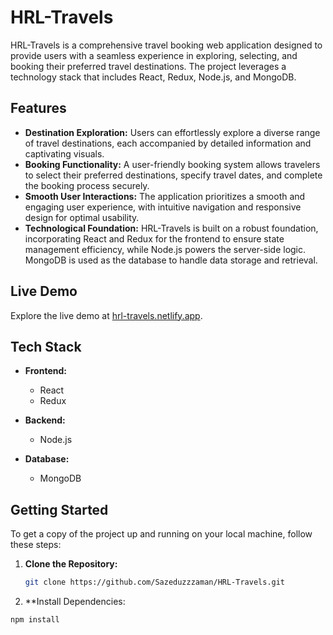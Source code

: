 # HRL-Travels

HRL-Travels is a comprehensive travel booking web application designed to provide users with a seamless experience in exploring, selecting, and booking their preferred travel destinations. The project leverages a technology stack that includes React, Redux, Node.js, and MongoDB.

## Features

- **Destination Exploration:** Users can effortlessly explore a diverse range of travel destinations, each accompanied by detailed information and captivating visuals.
- **Booking Functionality:** A user-friendly booking system allows travelers to select their preferred destinations, specify travel dates, and complete the booking process securely.
- **Smooth User Interactions:** The application prioritizes a smooth and engaging user experience, with intuitive navigation and responsive design for optimal usability.
- **Technological Foundation:** HRL-Travels is built on a robust foundation, incorporating React and Redux for the frontend to ensure state management efficiency, while Node.js powers the server-side logic. MongoDB is used as the database to handle data storage and retrieval.

## Live Demo

Explore the live demo at [hrl-travels.netlify.app](https://hrl-travels.netlify.app).

## Tech Stack

- **Frontend:**
  - React
  - Redux

- **Backend:**
  - Node.js

- **Database:**
  - MongoDB

## Getting Started

To get a copy of the project up and running on your local machine, follow these steps:

1. **Clone the Repository:**
   ```bash
   git clone https://github.com/Sazeduzzzaman/HRL-Travels.git
2. **Install Dependencies:
```cd HRL-Travels
npm install
